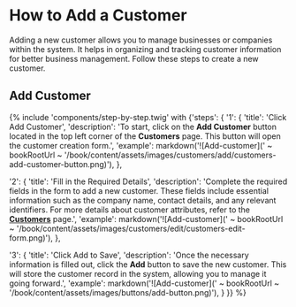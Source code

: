 # How to Add a Customer

Adding a new customer allows you to manage businesses or companies within the system. It helps in organizing and tracking customer information for better business management. Follow these steps to create a new customer.

## Add Customer

{% include 'components/step-by-step.twig' with {'steps': {
  '1': {
    'title': 'Click Add Customer',
    'description': 'To start, click on the **Add Customer** button located in the top left corner of the **Customers** page. This button will open the customer creation form.',
    'example': markdown('![Add-customer](' ~ bookRootUrl ~ '/book/content/assets/images/customers/add/customers-add-customer-button.png)'),
  },

  '2': {
    'title': 'Fill in the Required Details',
    'description': 'Complete the required fields in the form to add a new customer. These fields include essential information such as the company name, contact details, and any relevant identifiers. For more details about customer attributes, refer to the **[Customers](../customers)** page.',
    'example': markdown('![Add-customer](' ~ bookRootUrl ~ '/book/content/assets/images/customers/edit/customers-edit-form.png)'),
  },

  '3': {
    'title': 'Click Add to Save',
    'description': 'Once the necessary information is filled out, click the **Add** button to save the new customer. This will store the customer record in the system, allowing you to manage it going forward.',
    'example': markdown('![Add-customer](' ~ bookRootUrl ~ '/book/content/assets/images/buttons/add-button.png)'),
  }
}} %}  
